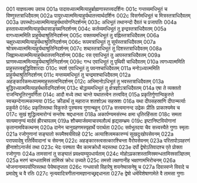 001  	याज्ञवल्क्य उवाच
001a	पादावध्यात्ममित्याहुर्ब्राह्मणास्तत्त्वदर्शिनः
001c	गन्तव्यमधिभूतं च विष्णुस्तत्राधिदैवतम्
002a	पायुरध्यात्ममित्याहुर्यथातत्त्वार्थदर्शिनः
002c	विसर्गमधिभूतं च मित्रस्तत्राधिदैवतम्
003a	उपस्थोऽध्यात्ममित्याहुर्यथायोगनिदर्शनम्
003c	अधिभूतं तथानन्दो दैवतं च प्रजापतिः
004a	हस्तावध्यात्ममित्याहुर्यथासाङ्ख्यनिदर्शनम्
004c	कर्तव्यमधिभूतं तु इन्द्रस्तत्राधिदैवतम्
005a	वागध्यात्ममिति प्राहुर्यथाश्रुतिनिदर्शनम्
005c	वक्तव्यमधिभूतं तु वह्निस्तत्राधिदैवतम्
006a	चक्षुरध्यात्ममित्याहुर्यथाश्रुतिनिदर्शनम्
006c	रूपमत्राधिभूतं तु सूर्यस्तत्राधिदैवतम्
007a	श्रोत्रमध्यात्ममित्याहुर्यथाश्रुतिनिदर्शनम्
007c	शब्दस्तत्राधिभूतं तु दिशस्तत्राधिदैवतम्
008a	जिह्वामध्यात्ममित्याहुर्यथातत्त्वनिदर्शनम्
008c	रस एवाधिभूतं तु आपस्तत्राधिदैवतम्
009a	घ्राणमध्यात्ममित्याहुर्यथाश्रुतिनिदर्शनम्
009c	गन्ध एवाधिभूतं तु पृथिवी चाधिदैवतम्
010a	त्वगध्यात्ममिति प्राहुस्तत्त्वबुद्धिविशारदाः
010c	स्पर्श एवाधिभूतं तु पवनश्चाधिदैवतम्
011a	मनोऽध्यात्ममिति प्राहुर्यथाश्रुतिनिदर्शनम्
011c	मन्तव्यमधिभूतं तु चन्द्रमाश्चाधिदैवतम्
012a	अहङ्कारिकमध्यात्ममाहुस्तत्त्वनिदर्शनम्
012c	अभिमानोऽधिभूतं तु भवस्तत्राधिदैवतम्
013a	बुद्धिरध्यात्ममित्याहुर्यथावेदनिदर्शनम्
013c	बोद्धव्यमधिभूतं तु क्षेत्रज्ञोऽत्राधिदैवतम्
014a	एषा ते व्यक्ततो राजन्विभूतिरनुवर्णिता
014c	आदौ मध्ये तथा चान्ते यथातत्त्वेन तत्त्ववित्
015a	प्रकृतिर्गुणान्विकुरुते स्वच्छन्देनात्मकाम्यया
015c	क्रीडार्थं तु महाराज शतशोऽथ सहस्रशः
016a	यथा दीपसहस्राणि दीपान्मर्त्याः प्रकुर्वते
016c	प्रकृतिस्तथा विकुरुते पुरुषस्य गुणान्बहून्
017a	सत्त्वमानन्द उद्रेकः प्रीतिः प्राकाश्यमेव च
017c	सुखं शुद्धित्वमारोग्यं सन्तोषः श्रद्दधानता
018a	अकार्पण्यमसंरम्भः क्षमा धृतिरहिंसता
018c	समता सत्यमानृण्यं मार्दवं ह्रीरचापलम्
019a	शौचमार्जवमाचारमलौल्यं हृद्यसम्भ्रमः
019c	इष्टानिष्टवियोगानां कृतानामविकत्थनम्
020a	दानेन चानुग्रहणमस्पृहार्थे परार्थता
020c	सर्वभूतदया चैव सत्त्वस्यैते गुणाः स्मृताः
021a	रजोगुणानां सङ्घातो रूपमैश्वर्यविग्रहे
021c	अत्याशित्वमकारुण्यं सुखदुःखोपसेवनम्
022a	परापवादेषु रतिर्विवादानां च सेवनम्
022c	अहङ्कारस्त्वसत्कारश्चिन्ता वैरोपसेवनम्
023a	परितापोऽपहरणं ह्रीनाशोऽनार्जवं तथा
023c	भेदः परुषता चैव कामक्रोधौ मदस्तथा
023e 	दर्पो द्वेषोऽतिवादश्च एते प्रोक्ता रजोगुणाः
024a	तामसानां तु सङ्घातं प्रवक्ष्याम्युपधार्यताम्
024c	मोहोऽप्रकाशस्तामिस्रमन्धतामिस्रसञ्ज्ञितम्
025a	मरणं चान्धतामिस्रं तामिस्रं क्रोध उच्यते
025c	तमसो लक्षणानीह भक्षाणामभिरोचनम्
026a	भोजनानामपर्याप्तिस्तथा पेयेष्वतृप्तता
026c	गन्धवासो विहारेषु शयनेष्वासनेषु च
027a	दिवास्वप्ने विवादे च प्रमादेषु च वै रतिः
027c	नृत्यवादित्रगीतानामज्ञानाच्छ्रद्दधानता
027e 	द्वेषो धर्मविशेषाणामेते वै तामसा गुणाः

